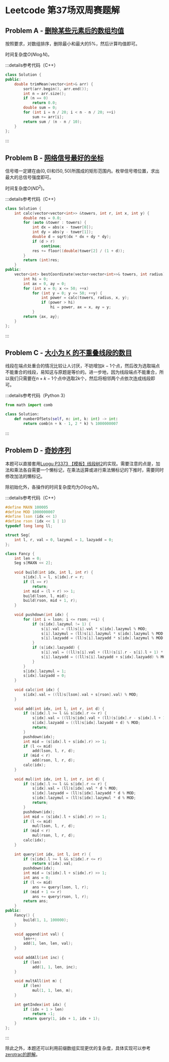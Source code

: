 # Leetcode 第37场双周赛题解

## Problem A - [删除某些元素后的数组均值](https://leetcode.cn/problems/mean-of-array-after-removing-some-elements/)

按照要求，对数组排序，删除最小和最大的5%，然后计算均值即可。

时间复杂度$O(N\log N)$。

:::details参考代码（C++）

```cpp
class Solution {
public:
    double trimMean(vector<int>& arr) {
        sort(arr.begin(), arr.end());
        int n = arr.size();
        if (n == 0)
            return 0.0;
        double sum = 0;
        for (int i = n / 20; i < n - n / 20; ++i)
            sum += arr[i];
        return sum / (n - n / 10);
    }
};
```

:::

## Problem B - [网络信号最好的坐标](https://leetcode.cn/problems/coordinate-with-maximum-network-quality/)

信号塔一定建在由$(0,0)$和$(50,50)$所围成的矩形范围内。枚举信号塔位置，求出最大的总信号强度即可。

时间复杂度$O(ND^2)$。

:::details参考代码（C++）

```cpp
class Solution {
    int calc(vector<vector<int>> &towers, int r, int x, int y) {
        double res = 0.0;
        for (auto &tower : towers) {
            int dx = abs(x - tower[0]);
            int dy = abs(y - tower[1]);
            double d = sqrt(dx * dx + dy * dy);
            if (d > r)
                continue;
            res += floor((double)tower[2] / (1 + d));
        }
        return (int)res;
    }
public:
    vector<int> bestCoordinate(vector<vector<int>>& towers, int radius) {
        int hi = 0;
        int ax = 0, ay = 0;
        for (int x = 0; x <= 50; ++x)
            for (int y = 0; y <= 50; ++y) {
                int power = calc(towers, radius, x, y);
                if (power > hi)
                    hi = power, ax = x, ay = y;
            }
        return {ax, ay};
    }
};
```

:::

## Problem C - [大小为 K 的不重叠线段的数目](https://leetcode.cn/problems/number-of-sets-of-k-non-overlapping-line-segments/)

线段在端点处重合的情况比较让人讨厌，不妨增加$k-1$个点，然后改为选取端点不能重合的线段，易知这与原题是等价的。进一步地，因为线段端点不能重合，所以我们只需要在$n+k-1$个点中选取$2k$个，然后将相邻两个点依次连成线段即可。

:::details参考代码（Python 3）

```python
from math import comb

class Solution:
    def numberOfSets(self, n: int, k: int) -> int:
        return comb(n + k - 1, 2 * k) % 1000000007
```

:::

## Problem D - [奇妙序列](https://leetcode.cn/problems/fancy-sequence/)

本题可以直接套用[Luogu P3373 【模板】线段树2](https://www.luogu.com.cn/problem/P3373)的实现。需要注意的点是，加法和乘法各自需要一个懒标记，在乘法运算或进行乘法懒标记的下推时，需要同时修改加法的懒标记。

除初始化外，各操作的时间复杂度均为$O(\log N)$。

:::details参考代码（C++）

```cpp
#define MAXN 100005
#define MOD 1000000007
#define lson (idx << 1)
#define rson (idx << 1 | 1)
typedef long long ll;

struct Seg{
    int l, r, val = 0, lazymul = 1, lazyadd = 0;
};

class Fancy {
    int len = 0;
    Seg s[MAXN << 2];
    
    void build(int idx, int l, int r) {
        s[idx].l = l, s[idx].r = r;
        if (l == r)
            return;
        int mid = (l + r) >> 1;
        build(lson, l, mid);
        build(rson, mid + 1, r);
    }
    
    void pushdown(int idx) {
        for (int i = lson; i <= rson; ++i) {
            if (s[idx].lazymul != 1) {
                s[i].val = (ll)s[i].val * s[idx].lazymul % MOD;
                s[i].lazymul = (ll)s[i].lazymul * s[idx].lazymul % MOD;
                s[i].lazyadd = (ll)s[i].lazyadd * s[idx].lazymul % MOD;
            }
            if (s[idx].lazyadd) {
                s[i].val = ((ll)s[i].val + (ll)(s[i].r - s[i].l + 1) * s[idx].lazyadd) % MOD;
                s[i].lazyadd = ((ll)s[i].lazyadd + s[idx].lazyadd) % MOD;
            }
        }
        s[idx].lazymul = 1;
        s[idx].lazyadd = 0;
    }
    
    void calc(int idx) {
        s[idx].val = ((ll)s[lson].val + s[rson].val) % MOD;
    }
    
    void add(int idx, int l, int r, int d) {
        if (s[idx].l >= l && s[idx].r <= r) {
            s[idx].val = ((ll)s[idx].val + (ll)(s[idx].r - s[idx].l + 1) * d) % MOD;
            s[idx].lazyadd = ((ll)s[idx].lazyadd + d) % MOD;
            return;
        }
        pushdown(idx);
        int mid = (s[idx].l + s[idx].r) >> 1;
        if (l <= mid)
            add(lson, l, r, d);
        if (mid < r)
            add(rson, l, r, d);
        calc(idx);
    }
    
    void mul(int idx, int l, int r, int d) {
        if (s[idx].l >= l && s[idx].r <= r) {
            s[idx].val = (ll)s[idx].val * d % MOD;
            s[idx].lazyadd = (ll)s[idx].lazyadd * d % MOD;
            s[idx].lazymul = (ll)s[idx].lazymul * d % MOD;
            return;
        }
        pushdown(idx);
        int mid = (s[idx].l + s[idx].r) >> 1;
        if (l <= mid)
            mul(lson, l, r, d);
        if (mid < r)
            mul(rson, l, r, d);
        calc(idx);
    }
    
    int query(int idx, int l, int r) {
        if (s[idx].l >= l && s[idx].r <= r)
            return s[idx].val;
        pushdown(idx);
        int mid = (s[idx].l + s[idx].r) >> 1;
        int ans = 0;
        if (l <= mid)
            ans += query(lson, l, r);
        if (mid + 1 <= r)
            ans += query(rson, l, r);
        return ans;
    }
public:
    Fancy() {
        build(1, 1, 100000);
    }
    
    void append(int val) {
        len++;
        add(1, len, len, val);
    }
    
    void addAll(int inc) {
        if (len)
            add(1, 1, len, inc);
    }
    
    void multAll(int m) {
        if (len)
            mul(1, 1, len, m);
    }
    
    int getIndex(int idx) {
        if (idx + 1 > len)
            return -1;
        return query(1, idx + 1, idx + 1);
    }
};
```

:::

除此之外，本题还可以利用前缀数组实现更优的复杂度，具体实现可以参考[zerotrac的题解](https://leetcode.cn/problems/fancy-sequence/solution/qi-miao-xu-lie-by-zerotrac2/)。
